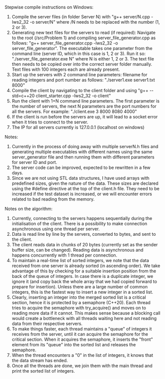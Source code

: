 Stepwise compile instructions on Windows:
1. Compile the server files (in folder Server N) with "g++ server/N.cpp -lws2_32 -o server/N" where /N needs to be replaced with the number (1, 2 or 3).
2. Generating new text files for the servers to read (if required): Navigate to the root (/src/Problem 1) and compiling server_file_generator.cpp as follows: "g++ server_file_generator.cpp -lws2_32 -o server_file_generator". The executable takes one parameter from the command line (server ID, which in this case is 1, 2 or 3). Run it so: "./server_file_generator.exe N" where N is either 1, 2 or 3. The text file then needs to be copied over into the correct server folder manually. Text files with 100 integers each are already present.
3. Start up the servers with 2 command line parameters: filename for reading integers and port number as follows: "./server1.exe server1.txt 8000"
4. Compile the client by navigating to the client folder and using "g++ --std=c++20 client_starter.cpp -lws2_32 -o client"
5. Run the client with 1+N command line parameters. The first parameter is the number of servers, the next N parameters are the port numbers for all the servers. For example: "./client.exe 3 8000 8080 4000"
6. If the client is run before the servers are up, it will lead to a socket error when it tries to connect to the server.
7. The IP for all servers currently is 127.0.0.1 (localhost on windows)

Notes:
1. Currently in the process of doing away with multiple serverN.h files and generating multiple executables with different names using the same server_generator file and then running them with different parameters for server ID and port.
2. The server code can be improved, expected to be rewritten in a few days.
3. Since we are not using STL data structures, I have used arrays with predefined sizes, given the nature of the data. These sizes are declared using the #define directive at the top of the client.h file. They need to be increased if the test dataset is increased, or we will encounter errors related to bad reading from the memory.

Notes on the algorithm:
1. Currently, connecting to the servers happens sequentially during the initialisation of the client. There is a possibility to make connection asynchronous using one thread per server.
2. Data is read line by line by the servers, converted to bytes, and sent to the client.
3. The client reads data in chunks of 20 bytes (currently set as the sender buffer size, can be changed). Reading data is asynchronous and happens concurrently with 1 thread per connection.
4. To maintain a real-time list of sorted integers, we note that the data received from one server is already sorted (in ascending order). We take advantage of this by checking for a suitable insertion position from the back of the queue of integers. In case there is a duplicate integer, we ignore it (and copy back the whole array that we had copied forward to prepare for insertion). Unless there are a large number of common integers, this is the fastest way to insert a new integer in a sorted list.
5. Clearly, inserting an integer into the merged sorted list is a critical section, hence it is protected by a semaphore (C++20). Each thread tries to acquire the semaphore with try_acquire() and moves on to reading more data if it cannot. This makes sense because a blocking call would create a bottleneck with all threads waiting here and not reading data from their respective servers.
6. To make things faster, each thread maintains a "queue" of integers it receives from the server, until it can acquire the semaphore for the critical section. When it acquires the semaphore, it inserts the "front" element from its "queue" into the sorted list and releases the semaphore.
7. When the thread encounters a "0" in the list of integers, it knows that the data stream has ended.
8. Once all the threads are done, we join them with the main thread and print the sorted list of integers.

